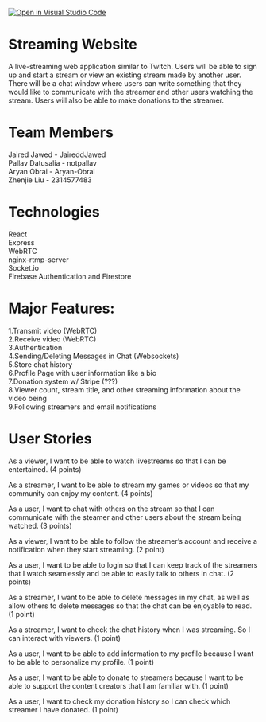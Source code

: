 [![Open in Visual Studio Code](https://classroom.github.com/assets/open-in-vscode-718a45dd9cf7e7f842a935f5ebbe5719a5e09af4491e668f4dbf3b35d5cca122.svg)](https://classroom.github.com/online_ide?assignment_repo_id=11509560&assignment_repo_type=AssignmentRepo)

# Streaming Website

A live-streaming web application similar to Twitch. Users will be able to sign up and start a stream or view an existing stream made by another user. There will be a chat window where users can write something that they would like to communicate with the streamer and other users watching the stream. Users will also be able to make donations to the streamer.


# Team Members

Jaired Jawed - JaireddJawed  
Pallav Datusalia - notpallav  
Aryan Obrai - Aryan-Obrai    
Zhenjie Liu - 2314577483 

# Technologies 

React  
Express  
WebRTC  
nginx-rtmp-server  
Socket.io  
Firebase Authentication and Firestore

# Major Features:

1.Transmit video (WebRTC)  
2.Receive video (WebRTC)  
3.Authentication   
4.Sending/Deleting Messages in Chat (Websockets)  
5.Store chat history   
6.Profile Page with user information like a bio  
7.Donation system w/ Stripe (???)  
8.Viewer count, stream title, and other streaming information about the video being   
9.Following streamers and email notifications  

# User Stories
As a viewer, I want to be able to watch livestreams so that I can be entertained. (4 points)

As a streamer, I want to be able to stream my games or videos so that my community can enjoy my content. (4 points)

As a user, I want to chat with others on the stream so that I can communicate with the steamer and other users about the stream being watched. (3 points)

As a viewer, I want to be able to follow the streamer’s account and receive a notification when they start streaming. (2 point)

As a user, I want to be able to login so that I can keep track of the streamers that I watch seamlessly and be able to easily talk to others in chat. (2 points)

As a streamer, I want to be able to delete messages in my chat, as well as allow others to delete messages so that the chat can be enjoyable to read. (1 point)

As a streamer, I want to check the chat history when I was streaming. So I can interact with viewers. (1 point)

As a user, I want to be able to add information to my profile because I want to be able to personalize my profile. (1 point)

As a user, I want to be able to donate to streamers because I want to be able to support the content creators that I am familiar with. (1 point)

As a user, I want to check my donation history so I can check which streamer I have donated. (1 point)


